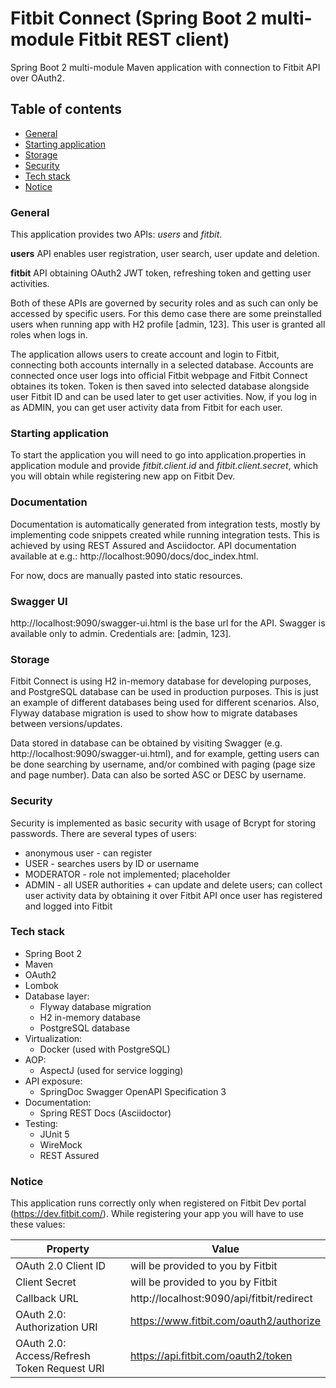# Fitbit Connect (Spring Boot 2 multi-module Fitbit REST client)

Spring Boot 2 multi-module Maven application with connection to Fitbit API over OAuth2.

## Table of contents

- [General](#general)
- [Starting application](#starting-application)
- [Storage](#storage)
- [Security](#security)
- [Tech stack](#tech-stack)
- [Notice](#notice)

### General

This application provides two APIs: _users_ and _fitbit_.

**users** API enables user registration, user search, user update and deletion.

**fitbit** API obtaining OAuth2 JWT token, refreshing token and getting user activities.

Both of these APIs are governed by security roles and as such can only be accessed by specific users.
For this demo case there are some preinstalled users when running app with H2 profile [admin, 123].
This user is granted all roles when logs in.

The application allows users to create account and login to Fitbit, connecting both accounts internally in a selected
database. Accounts are connected once user logs into official Fitbit webpage and Fitbit Connect obtaines its token. 
Token is then saved into selected database alongside user Fitbit ID and can be used later to get user activities.
Now, if you log in as ADMIN, you can get user activity data from Fitbit for each user.

### Starting application

To start the application you will need to go into application.properties in application module and provide
_fitbit.client.id_ and _fitbit.client.secret_, which you will obtain while registering new app on Fitbit Dev.

### Documentation

Documentation is automatically generated from integration tests, mostly by implementing code snippets created while
running integration tests. This is achieved by using REST Assured and Asciidoctor.
API documentation available at e.g.: http://localhost:9090/docs/doc_index.html.

For now, docs are manually pasted into static resources.

### Swagger UI

http://localhost:9090/swagger-ui.html is the base url for the API.
Swagger is available only to admin. Credentials are: [admin, 123].

### Storage

Fitbit Connect is using H2 in-memory database for developing purposes, and PostgreSQL database can be used in production
purposes. This is just an example of different databases being used for different scenarios.
Also, Flyway database migration is used to show how to migrate databases between versions/updates.

Data stored in database can be obtained by visiting Swagger (e.g. http://localhost:9090/swagger-ui.html), and for
example, getting users can be done searching by username, and/or combined with paging (page size and page number).
Data can also be sorted ASC or DESC by username.

### Security

Security is implemented as basic security with usage of Bcrypt for storing passwords. There are several types of users:
 - anonymous user - can register
 - USER - searches users by ID or username 
 - MODERATOR - role not implemented; placeholder
 - ADMIN - all USER authorities + can update and delete users; can collect user activity data by obtaining it 
 over Fitbit API once user has registered and logged into Fitbit
 
### Tech stack

- Spring Boot 2
- Maven
- OAuth2
- Lombok
- Database layer:
    - Flyway database migration
    - H2 in-memory database
    - PostgreSQL database
- Virtualization:
    - Docker (used with PostgreSQL)
- AOP:
    - AspectJ (used for service logging)
- API exposure:
    - SpringDoc Swagger OpenAPI Specification 3
- Documentation:
    - Spring REST Docs (Asciidoctor)
- Testing:
    - JUnit 5
    - WireMock
    - REST Assured

### Notice

This application runs correctly only when registered on Fitbit Dev portal (https://dev.fitbit.com/).
While registering your app you will have to use these values:

Property | Value
------------ | -------------
OAuth 2.0 Client ID | will be provided to you by Fitbit
Client Secret | will be provided to you by Fitbit
Callback URL | http://localhost:9090/api/fitbit/redirect
OAuth 2.0: Authorization URI | https://www.fitbit.com/oauth2/authorize
OAuth 2.0: Access/Refresh Token Request URI | https://api.fitbit.com/oauth2/token
